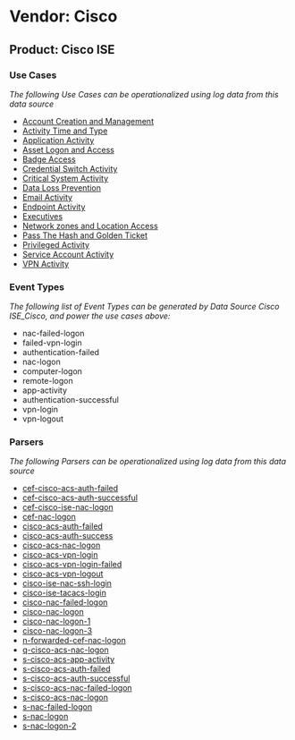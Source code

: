 Vendor: Cisco
=============
Product: Cisco ISE
------------------

### Use Cases

_The following Use Cases can be operationalized using log data from this data source_

* [Account Creation and Management](../UseCases/usecase_account_creation_and_management.md)
* [Activity Time  and Type](../UseCases/usecase_activity_time__and_type.md)
* [Application Activity](../UseCases/usecase_application_activity.md)
* [Asset Logon and Access](../UseCases/usecase_asset_logon_and_access.md)
* [Badge Access](../UseCases/usecase_badge_access.md)
* [Credential Switch Activity](../UseCases/usecase_credential_switch_activity.md)
* [Critical System Activity](../UseCases/usecase_critical_system_activity.md)
* [Data Loss Prevention](../UseCases/usecase_data_loss_prevention.md)
* [Email Activity](../UseCases/usecase_email_activity.md)
* [Endpoint Activity](../UseCases/usecase_endpoint_activity.md)
* [Executives](../UseCases/usecase_executives.md)
* [Network zones and Location Access](../UseCases/usecase_network_zones_and_location_access.md)
* [Pass The Hash and Golden Ticket](../UseCases/usecase_pass_the_hash_and_golden_ticket.md)
* [Privileged Activity](../UseCases/usecase_privileged_activity.md)
* [Service Account Activity](../UseCases/usecase_service_account_activity.md)
* [VPN Activity](../UseCases/usecase_vpn_activity.md)


### Event Types

_The following list of Event Types can be generated by Data Source Cisco ISE_Cisco, and power the use cases above:_

- nac-failed-logon
- failed-vpn-login
- authentication-failed
- nac-logon
- computer-logon
- remote-logon
- app-activity
- authentication-successful
- vpn-login
- vpn-logout


### Parsers

_The following Parsers can be operationalized using log data from this data source_

* [cef-cisco-acs-auth-failed](../Parsers/parserContent_cef-cisco-acs-auth-failed.md)
* [cef-cisco-acs-auth-successful](../Parsers/parserContent_cef-cisco-acs-auth-successful.md)
* [cef-cisco-ise-nac-logon](../Parsers/parserContent_cef-cisco-ise-nac-logon.md)
* [cef-nac-logon](../Parsers/parserContent_cef-nac-logon.md)
* [cisco-acs-auth-failed](../Parsers/parserContent_cisco-acs-auth-failed.md)
* [cisco-acs-auth-success](../Parsers/parserContent_cisco-acs-auth-success.md)
* [cisco-acs-nac-logon](../Parsers/parserContent_cisco-acs-nac-logon.md)
* [cisco-acs-vpn-login](../Parsers/parserContent_cisco-acs-vpn-login.md)
* [cisco-acs-vpn-login-failed](../Parsers/parserContent_cisco-acs-vpn-login-failed.md)
* [cisco-acs-vpn-logout](../Parsers/parserContent_cisco-acs-vpn-logout.md)
* [cisco-ise-nac-ssh-login](../Parsers/parserContent_cisco-ise-nac-ssh-login.md)
* [cisco-ise-tacacs-login](../Parsers/parserContent_cisco-ise-tacacs-login.md)
* [cisco-nac-failed-logon](../Parsers/parserContent_cisco-nac-failed-logon.md)
* [cisco-nac-logon](../Parsers/parserContent_cisco-nac-logon.md)
* [cisco-nac-logon-1](../Parsers/parserContent_cisco-nac-logon-1.md)
* [cisco-nac-logon-3](../Parsers/parserContent_cisco-nac-logon-3.md)
* [n-forwarded-cef-nac-logon](../Parsers/parserContent_n-forwarded-cef-nac-logon.md)
* [q-cisco-acs-nac-logon](../Parsers/parserContent_q-cisco-acs-nac-logon.md)
* [s-cisco-acs-app-activity](../Parsers/parserContent_s-cisco-acs-app-activity.md)
* [s-cisco-acs-auth-failed](../Parsers/parserContent_s-cisco-acs-auth-failed.md)
* [s-cisco-acs-auth-successful](../Parsers/parserContent_s-cisco-acs-auth-successful.md)
* [s-cisco-acs-nac-failed-logon](../Parsers/parserContent_s-cisco-acs-nac-failed-logon.md)
* [s-cisco-acs-nac-logon](../Parsers/parserContent_s-cisco-acs-nac-logon.md)
* [s-nac-failed-logon](../Parsers/parserContent_s-nac-failed-logon.md)
* [s-nac-logon](../Parsers/parserContent_s-nac-logon.md)
* [s-nac-logon-2](../Parsers/parserContent_s-nac-logon-2.md)
